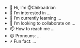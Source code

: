 - 👋 Hi, I’m @Chikoadrian
- 👀 I’m interested in ...
- 🌱 I’m currently learning ...
- 💞️ I’m looking to collaborate on ...
- 📫 How to reach me ...
- 😄 Pronouns: ...
- ⚡ Fun fact: ...

<!---
Chikoadrian/Chikoadrian is a ✨ special ✨ repository because its `README.md` (this file) appears on your GitHub profile.
You can click the Preview link to take a look at your changes.
--->
